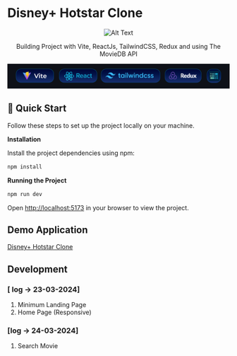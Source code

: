 # Disney+ Hotstar Clone

<p align="center">

<img src="https://img10.hotstar.com/image/upload/f_auto,q_90,w_1080/v1656431456/web-images/logo-d-plus.svg" alt="Alt Text" width="200" />
</p>

<p align="center">
Building Project with Vite, ReactJs, TailwindCSS, Redux and using The MovieDB API
</p>

![DisneyClone](./preview/Disney-tools.jpg)

## <a name="quick-start">🤸 Quick Start</a>

Follow these steps to set up the project locally on your machine.

**Installation**

Install the project dependencies using npm:

```bash
npm install
```

**Running the Project**

```bash
npm run dev
```

Open [http://localhost:5173](http://localhost:5173) in your browser to view the project.

## Demo Application

[Disney+ Hotstar Clone](https://disney-hotstar-clone-gilt.vercel.app/)

## Development

### [ log -> 23-03-2024]

1. Minimum Landing Page
2. Home Page (Responsive)

### [log -> 24-03-2024]

1. Search Movie

